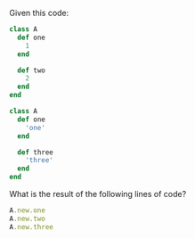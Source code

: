 Given this code:
```ruby
class A
  def one
    1
  end

  def two
    2
  end
end

class A
  def one
    'one'
  end

  def three
    'three'
  end
end

```

What is the result of the following lines of code?
```ruby
A.new.one
A.new.two
A.new.three
```
